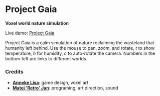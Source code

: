 # Project Gaia

**Voxel world nature simulation**

Live demo: [Project Gaia](https://matejjan.github.io/Project-Gaia/index.html?world=1)

Project Gaia is a calm simulation of nature reclaiming the wasteland that humanity left behind.
Use the mouse to pan, zoom, and rotate, *t* to show temperature, *h* for humidity, *c* to auto-rotate the camera. 
Numbers in the bottom-left are links to different worlds.

### Credits

* **[Anneke Lisa](https://twitter.com/annekelisa)**: game design, voxel art
* **[Matej 'Retro' Jan](https://twitter.com/retronator)**: programing, art direction, sound
